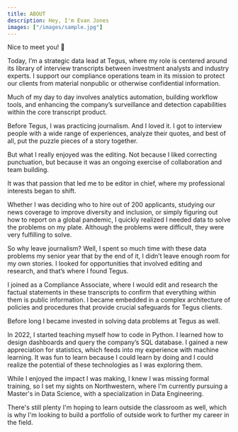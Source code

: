 ```yaml
---
title: ABOUT
description: Hey, I'm Evan Jones
images: ["/images/sample.jpg"]
---
```


Nice to meet you! :wave:

Today, I’m a strategic data lead at Tegus, where my role is centered around its library of interview transcripts between investment analysts and industry experts. I support our compliance operations team in its mission to protect our clients from material nonpublic or otherwise confidential information. 

Much of my day to day involves analytics automation, building workflow tools, and enhancing the company’s surveillance and detection capabilities within the core transcript product.

Before Tegus, I was practicing journalism. And I loved it. I got to interview people with a wide range of experiences, analyze their quotes, and best of all, put the puzzle pieces of a story together. 

But what I really enjoyed was the editing. Not because I liked correcting punctuation, but because it was an ongoing exercise of collaboration and team building. 

It was that passion that led me to be editor in chief, where my professional interests began to shift.  

Whether I was deciding who to hire out of 200 applicants, studying our news coverage to improve diversity and inclusion, or simply figuring out how to report on a global pandemic, I quickly realized I needed data to solve the problems on my plate. Although the problems were difficult, they were very fulfilling to solve. 

So why leave journalism? Well, I spent so much time with these data problems my senior year that by the end of it, I didn’t leave enough room for my own stories. I looked for opportunities that involved editing and research, and that’s where I found Tegus.

I joined as a Compliance Associate, where I would edit and research the factual statements in these transcripts to confirm that everything within them is public information. I became embedded in a complex architecture of policies and procedures that provide crucial safeguards for Tegus clients.

Before long I became invested in solving data problems at Tegus as well. 

In 2022, I started teaching myself how to code in Python. I learned how to design dashboards and query the company’s SQL database.  I gained a new appreciation for statistics, which feeds into my experience with machine learning. It was fun to learn because I could learn by doing and I could realize the potential of these technologies as I was exploring them.

While I enjoyed the impact I was making, I knew I was missing formal training, so I set my sights on Northwestern, where I'm currently pursuing a Master's in Data Science, with a specialization in Data Engineering.

There's still plenty I'm hoping to learn outside the classroom as well, which is why I'm looking to build a portfolio of outside work to further my career in the field. 
